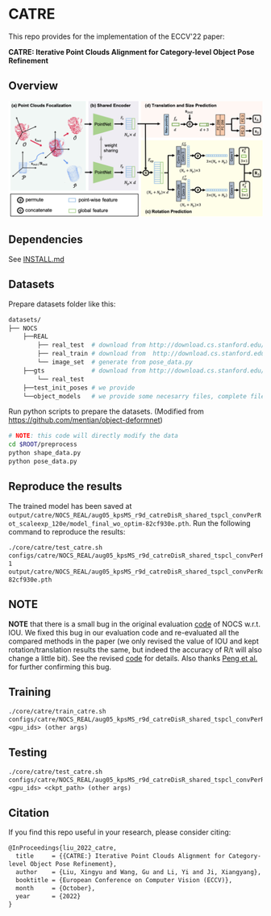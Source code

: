 # CATRE

This repo provides for the implementation of the ECCV'22 paper:

**CATRE: Iterative Point Clouds Alignment for Category-level Object Pose Refinement**

## Overview

<p align="center">
<img src='assets/network.png' width='800'>
<p>

## Dependencies

See [INSTALL.md](./docs/INSTALL.md)

## Datasets

Prepare datasets folder like this:
```bash
datasets/
├── NOCS
    ├──REAL
        ├── real_test  # download from http://download.cs.stanford.edu/orion/nocs/real_test.zip
        ├── real_train # download from  http://download.cs.stanford.edu/orion/nocs/real_train.zip
        └── image_set  # generate from pose_data.py
    ├──gts             # download from http://download.cs.stanford.edu/orion/nocs/gts.zip
        └── real_test
    ├──test_init_poses # we provide
    └──object_models   # we provide some necesarry files, complete files can be download from http://download.cs.stanford.edu/orion/nocs/obj_models.zip
```

Run python scripts to prepare the datasets. (Modified from https://github.com/mentian/object-deformnet)
```bash
# NOTE: this code will directly modify the data
cd $ROOT/preprocess
python shape_data.py
python pose_data.py
```

## Reproduce the results

The trained model has been saved at `output/catre/NOCS_REAL/aug05_kpsMS_r9d_catreDisR_shared_tspcl_convPerRot_scaleexp_120e/model_final_wo_optim-82cf930e.pth`. Run the following command to reproduce the results:

```
./core/catre/test_catre.sh configs/catre/NOCS_REAL/aug05_kpsMS_r9d_catreDisR_shared_tspcl_convPerRot_scaleexp_120e.py 1  output/catre/NOCS_REAL/aug05_kpsMS_r9d_catreDisR_shared_tspcl_convPerRot_scaleexp_120e/model_final_wo_optim-82cf930e.pth
```

## NOTE

**NOTE** that there is a small bug in the original evaluation [code](https://github.com/hughw19/NOCS_CVPR2019/blob/78a31c2026a954add1a2711286ff45ce1603b8ab/utils.py#L252) of NOCS w.r.t. IOU. We fixed this bug in our evaluation code and re-evaluated all the compared methods in the paper (we only revised the value of IOU and kept rotation/translation results the same, but indeed the accuracy of R/t will also change a little bit). See the revised [code](https://github.com/THU-DA-6D-Pose-Group/CATRE/blob/b649cbad6ed2121b22a37f7fe16ad923688d4995/core/catre/engine/test_utils.py#L158) for details. Also thanks [Peng et al.](https://github.com/swords123/SSC-6D/blob/bb0dcd5e5b789ea2a80c6c3fa16ccc2bf0a445d1/eval/utils.py#L114) for further confirming this bug.

## Training

```
./core/catre/train_catre.sh configs/catre/NOCS_REAL/aug05_kpsMS_r9d_catreDisR_shared_tspcl_convPerRot_scaleexp_120e.py <gpu_ids> (other args)
```

## Testing
```
./core/catre/test_catre.sh configs/catre/NOCS_REAL/aug05_kpsMS_r9d_catreDisR_shared_tspcl_convPerRot_scaleexp_120e.py <gpu_ids> <ckpt_path> (other args)
```

## Citation
If you find this repo useful in your research, please consider citing:
```
@InProceedings{liu_2022_catre,
  title     = {{CATRE:} Iterative Point Clouds Alignment for Category-level Object Pose Refinement},
  author    = {Liu, Xingyu and Wang, Gu and Li, Yi and Ji, Xiangyang},
  booktitle = {European Conference on Computer Vision (ECCV)},
  month     = {October},
  year      = {2022}
}
```
